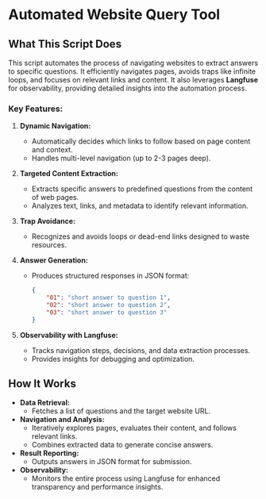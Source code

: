 # Automated Website Query Tool

## What This Script Does
This script automates the process of navigating websites to extract answers to specific questions. It efficiently navigates pages, avoids traps like infinite loops, and focuses on relevant links and content. It also leverages **Langfuse** for observability, providing detailed insights into the automation process.

### Key Features:
1. **Dynamic Navigation:**
   - Automatically decides which links to follow based on page content and context.
   - Handles multi-level navigation (up to 2-3 pages deep).

2. **Targeted Content Extraction:**
   - Extracts specific answers to predefined questions from the content of web pages.
   - Analyzes text, links, and metadata to identify relevant information.

3. **Trap Avoidance:**
   - Recognizes and avoids loops or dead-end links designed to waste resources.

4. **Answer Generation:**
   - Produces structured responses in JSON format:
     ```json
     {
         "01": "short answer to question 1",
         "02": "short answer to question 2",
         "03": "short answer to question 3"
     }
     ```

5. **Observability with Langfuse:**
   - Tracks navigation steps, decisions, and data extraction processes.
   - Provides insights for debugging and optimization.

## How It Works
- **Data Retrieval:**
  - Fetches a list of questions and the target website URL.
- **Navigation and Analysis:**
  - Iteratively explores pages, evaluates their content, and follows relevant links.
  - Combines extracted data to generate concise answers.
- **Result Reporting:**
  - Outputs answers in JSON format for submission.
- **Observability:**
  - Monitors the entire process using Langfuse for enhanced transparency and performance insights.
